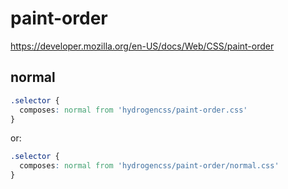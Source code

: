 # paint-order

https://developer.mozilla.org/en-US/docs/Web/CSS/paint-order

## normal
```css
.selector {
  composes: normal from 'hydrogencss/paint-order.css'
}
```

or:
```css
.selector {
  composes: normal from 'hydrogencss/paint-order/normal.css'
}
```

